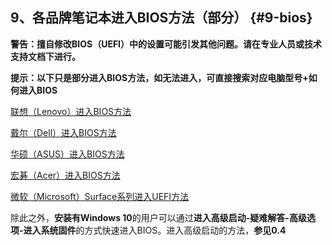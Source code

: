 ## 9、各品牌笔记本进入BIOS方法（部分） {#9-bios}

**警告：擅自修改BIOS（UEFI）中的设置可能引发其他问题。请在专业人员或技术支持文档下进行。**

**提示：以下只是部分进入BIOS方法，如无法进入，可直接搜索对应电脑型号+如何进入BIOS**

[联想（Lenovo）进入BIOS方法](http://tsonline.lenovo.com.cn/solution/doc.php?id=20141008173210604)

[戴尔（Dell）进入BIOS方法](https://www.dell.com/support/article/cn/zh/cnbsd1/sln284433/%E4%BB%80%E4%B9%88%E6%98%AFbios%E4%BB%A5%E5%8F%8A%E5%A6%82%E4%BD%95%E6%9B%B4%E6%96%B0%E6%82%A8%E7%9A%84%E6%88%B4%E5%B0%94%E7%B3%BB%E7%BB%9F%E4%B8%8A%E7%9A%84bios?lang=zh)

[华硕（ASUS）进入BIOS方法](https://www.asus.com.cn/support/faq/1013015)

[宏碁（Acer）进入BIOS方法](https://tw.answers.acer.com/app/answers/detail/a_id/26992/~/%E5%A6%82%E4%BD%95%E9%80%B2%E5%85%A5bios%E5%8F%8A%E9%96%8B%E5%95%9Ff12%E9%96%8B%E6%A9%9F%E9%81%B8%E5%96%AE%EF%BC%9F)

[微软（Microsoft）Surface系列进入UEFI方法](https://docs.microsoft.com/zh-cn/surface/manage-surface-uefi-settings)

除此之外，**安装有Windows 10**的用户可以通过**进入高级启动-疑难解答-高级选项-进入系统固件**的方式快速进入BIOS。进入高级启动的方法，**参见0.4**